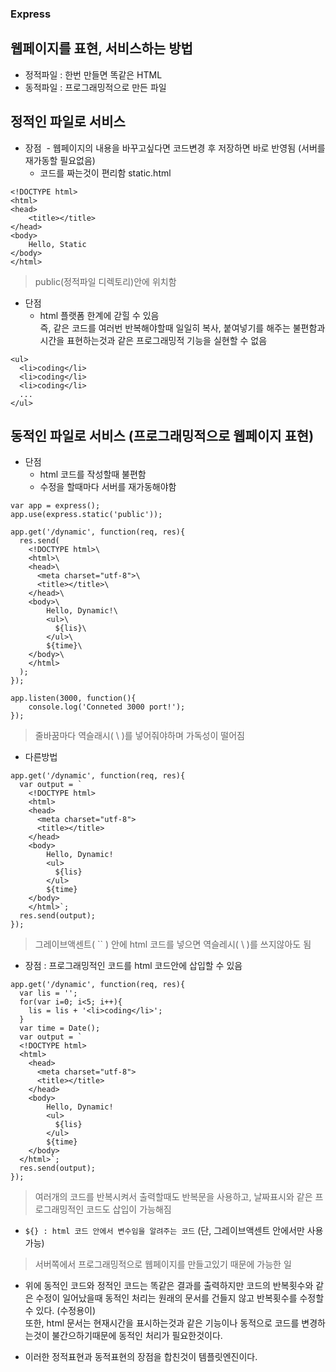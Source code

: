 ### Express

## 웹페이지를 표현, 서비스하는 방법
- 정적파일 : 한번 만들면 똑같은 HTML
- 동적파일 : 프로그래밍적으로 만든 파일


## 정적인 파일로 서비스
- 장점
  - 웹페이지의 내용을 바꾸고싶다면 코드변경 후 저장하면 바로 반영됨 (서버를 재가동할 필요없음)
  - 코드를 짜는것이 편리함
static.html
```
<!DOCTYPE html>
<html>
<head>
	<title></title>
</head>
<body>
	Hello, Static
</body>
</html>
```
> public(정적파일 디렉토리)안에 위치함

- 단점
	- html 플랫폼 한계에 갇힐 수 있음<br/>즉, 같은 코드를 여러번 반복해야할때 일일히 복사, 붙여넣기를 해주는 불편함과 시간을 표현하는것과 같은 프로그래밍적 기능을 실현할 수 없음
```
<ul>
  <li>coding</li>
  <li>coding</li>
  <li>coding</li>
  ...
</ul>
```


## 동적인 파일로 서비스 (프로그래밍적으로 웹페이지 표현)
- 단점
  - html 코드를 작성할때 불편함
  - 수정을 할때마다 서버를 재가동해야함
```
var app = express();
app.use(express.static('public'));

app.get('/dynamic', function(req, res){
  res.send(
    <!DOCTYPE html>\
    <html>\
    <head>\
      <meta charset="utf-8">\
      <title></title>\
    </head>\
    <body>\
        Hello, Dynamic!\
        <ul>\
          ${lis}\
        </ul>\
        ${time}\
    </body>\
    </html>
  );
});

app.listen(3000, function(){
    console.log('Conneted 3000 port!');
});
```
> 줄바꿈마다 역슬래시( \\ )를 넣어줘야하며 가독성이 떨어짐

- 다른방법
```
app.get('/dynamic', function(req, res){
  var output = `
    <!DOCTYPE html>
    <html>
    <head>
      <meta charset="utf-8">
      <title></title>
    </head>
    <body>
        Hello, Dynamic!
        <ul>
          ${lis}
        </ul>
        ${time}
    </body>
    </html>`;
  res.send(output);
});
```
> 그레이브액센트( `` ) 안에 html 코드를 넣으면 역슬레시( \\ )를 쓰지않아도 됨

- 장점 : 프로그래밍적인 코드를 html 코드안에 삽입할 수 있음
```
app.get('/dynamic', function(req, res){
  var lis = '';
  for(var i=0; i<5; i++){
    lis = lis + '<li>coding</li>';
  }
  var time = Date();
  var output = `
  <!DOCTYPE html>
  <html>
    <head>
      <meta charset="utf-8">
      <title></title>
    </head>
    <body>
        Hello, Dynamic!
        <ul>
          ${lis}
        </ul>
        ${time}
    </body>
  </html>`;
  res.send(output);
});
```
> 여러개의 코드를 반복시켜서 출력할때도 반복문을 사용하고, 날짜표시와 같은 프로그래밍적인 코드도 삽입이 가능해짐

- `${} : html 코드 안에서 변수임을 알려주는 코드` (단, 그레이브액센트 안에서만 사용가능)

> 서버쪽에서 프로그래밍적으로 웹페이지를 만들고있기 때문에 가능한 일

- 위에 동적인 코드와 정적인 코드는 똑같은 결과를 출력하지만 코드의 반복횟수와 같은 수정이 일어났을때 동적인 처리는 원래의 문서를 건들지 않고 반복횟수를 수정할 수 있다. (수정용이)<br/>또한, html 문서는 현재시간을 표시하는것과 같은 기능이나 동적으로 코드를 변경하는것이 불간으하기때문에 동적인 처리가 필요한것이다.

- 이러한 정적표현과 동적표현의 장점을 합친것이 템플릿엔진이다.
